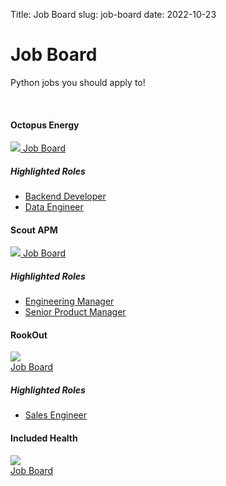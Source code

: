 Title: Job Board
slug: job-board
date: 2022-10-23


# Job Board
Python jobs you should apply to!

<div class="container">
<br>
  <h4>Octopus Energy</h4>
    <div class="row mb-4">
      <div class="col-6">
        <a href="https://octopus.energy/">
        <img src="/assets/img/sponsors/octopus-logo.png">
        </a>
        <a href="https://octopus.energy/careers/">Job Board</a>
        <h5>Highlighted Roles</h5>
        <ul>
          <li>
            <a href="https://jobs.lever.co/octoenergy/46e388d7-71a5-41d6-ad34-03b7577f816e">Backend Developer</a>
          </li>
          <li>
            <a href="https://jobs.lever.co/octoenergy/9a5dabd4-f952-4966-bcd0-1a39cc116e50">Data Engineer</a>
          </li>
        </ul>
      </div>
    </div>
  <h4>Scout APM</h4>
    <div class="row mb-4">
      <div class="col-6">
        <a href="https://octopus.energy/">
        <img src="/assets/img/sponsors/scout-apm.png">
        </a>
        <a href="https://scoutapm.com/careers">Job Board</a>
        <h5>Highlighted Roles</h5>
        <ul>
          <li>
            <a href="https://scout-apm.breezy.hr/p/76a8b056047d-engineering-manager">Engineering Manager</a>
          </li>
          <li>
            <a href="https://scout-apm.breezy.hr/p/d0f7d1734ec1-senior-product-manager">Senior Product Manager</a>
          </li>
        </ul>
      </div>
    </div>
  <h4>RookOut</h4>
    <div class="row mb-4">
      <div class="col-6">
        <a href="https://rookout.com/">
        <img src="/assets/img/sponsors/Rookout_logo.png">
        </a>
        <br>
        <a href="https://www.rookout.com/company/careers">Job Board</a>
        <h5>Highlighted Roles</h5>
        <ul>
          <li>
            <a href="https://www.rookout.com/company/careers?careerid=1D.B20">Sales Engineer</a>
          </li>
        </ul>
      </div>
    </div>

  <h4>Included Health</h4>
    <div class="row mb-4">
      <div class="col-6">
        <a href="https://includedhealth.com.com/">
        <img src="/assets/img/sponsors/includedhealth.png">
        </a>
        <br>
        <a href="https://jobs.lever.co/includedhealth/?department=Engineering">Job Board</a>
        <br>
      </div>
    </div>




</div>


